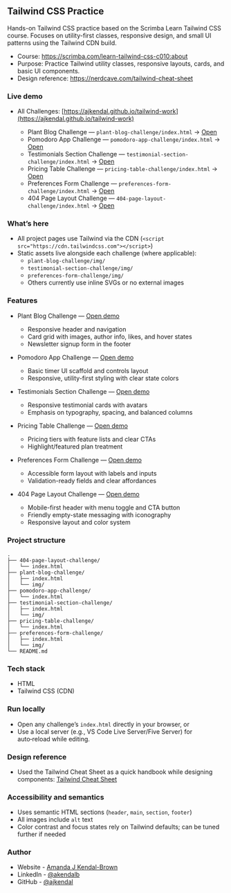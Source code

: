 ## Tailwind CSS Practice

Hands-on Tailwind CSS practice based on the Scrimba Learn Tailwind CSS course. Focuses on utility-first classes, responsive design, and small UI patterns using the Tailwind CDN build.

- Course: https://scrimba.com/learn-tailwind-css-c010:about
- Purpose: Practice Tailwind utility classes, responsive layouts, cards, and basic UI components.
- Design reference: https://nerdcave.com/tailwind-cheat-sheet

### Live demo

- All Challenges: [https://ajkendal.github.io/tailwind-work](https://ajkendal.github.io/tailwind-work)

  - Plant Blog Challenge — `plant-blog-challenge/index.html` → [Open](https://ajkendal.github.io/tailwind-work/plant-blog-challenge)
  - Pomodoro App Challenge — `pomodoro-app-challenge/index.html` → [Open](https://ajkendal.github.io/tailwind-work/pomodoro-app-challenge)
  - Testimonials Section Challenge — `testimonial-section-challenge/index.html` → [Open](https://ajkendal.github.io/tailwind-work/testimonial-section-challenge)
  - Pricing Table Challenge — `pricing-table-challenge/index.html` → [Open](https://ajkendal.github.io/tailwind-work/pricing-table-challenge)
  - Preferences Form Challenge — `preferences-form-challenge/index.html` → [Open](https://ajkendal.github.io/tailwind-work/preferences-form-challenge)
  - 404 Page Layout Challenge — `404-page-layout-challenge/index.html` → [Open](https://ajkendal.github.io/tailwind-work/404-page-layout-challenge)

### What’s here

- All project pages use Tailwind via the CDN (`<script src="https://cdn.tailwindcss.com"></script>`)
- Static assets live alongside each challenge (where applicable):
  - `plant-blog-challenge/img/`
  - `testimonial-section-challenge/img/`
  - `preferences-form-challenge/img/`
  - Others currently use inline SVGs or no external images

### Features

- Plant Blog Challenge — [Open demo](https://ajkendal.github.io/tailwind-work/plant-blog-challenge)

  - Responsive header and navigation
  - Card grid with images, author info, likes, and hover states
  - Newsletter signup form in the footer

- Pomodoro App Challenge — [Open demo](https://ajkendal.github.io/tailwind-work/pomodoro-app-challenge)

  - Basic timer UI scaffold and controls layout
  - Responsive, utility-first styling with clear state colors

- Testimonials Section Challenge — [Open demo](https://ajkendal.github.io/tailwind-work/testimonial-section-challenge)

  - Responsive testimonial cards with avatars
  - Emphasis on typography, spacing, and balanced columns

- Pricing Table Challenge — [Open demo](https://ajkendal.github.io/tailwind-work/pricing-table-challenge)

  - Pricing tiers with feature lists and clear CTAs
  - Highlight/featured plan treatment

- Preferences Form Challenge — [Open demo](https://ajkendal.github.io/tailwind-work/preferences-form-challenge)

  - Accessible form layout with labels and inputs
  - Validation-ready fields and clear affordances

- 404 Page Layout Challenge — [Open demo](https://ajkendal.github.io/tailwind-work/404-page-layout-challenge)

  - Mobile-first header with menu toggle and CTA button
  - Friendly empty-state messaging with iconography
  - Responsive layout and color system

### Project structure

```
.
├── 404-page-layout-challenge/
│   └── index.html
├── plant-blog-challenge/
│   ├── index.html
│   └── img/
├── pomodoro-app-challenge/
│   └── index.html
├── testimonial-section-challenge/
│   ├── index.html
│   └── img/
├── pricing-table-challenge/
│   └── index.html
├── preferences-form-challenge/
│   ├── index.html
│   └── img/
└── README.md
```

### Tech stack

- HTML
- Tailwind CSS (CDN)

### Run locally

- Open any challenge’s `index.html` directly in your browser, or
- Use a local server (e.g., VS Code Live Server/Five Server) for auto‑reload while editing.

### Design reference

- Used the Tailwind Cheat Sheet as a quick handbook while designing components: [Tailwind Cheat Sheet](https://nerdcave.com/tailwind-cheat-sheet)

### Accessibility and semantics

- Uses semantic HTML sections (`header`, `main`, `section`, `footer`)
- All images include `alt` text
- Color contrast and focus states rely on Tailwind defaults; can be tuned further if needed

### Author

- Website - [Amanda J Kendal-Brown](https://ajkendal.github.io/)
- LinkedIn - [@akendalb](https://www.linkedin.com/in/akendalb)
- GitHub - [@ajkendal](https://github.com/ajkendal/)
